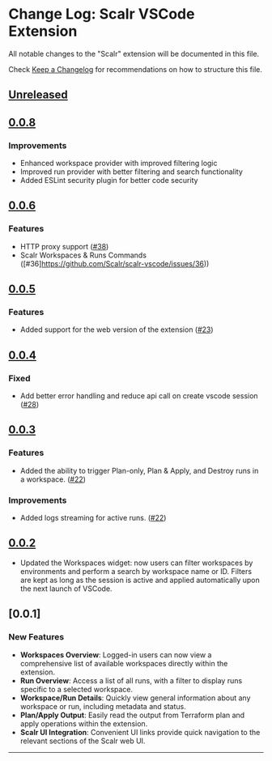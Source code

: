# Change Log: Scalr VSCode Extension

All notable changes to the "Scalr" extension will be documented in this file.

Check [Keep a Changelog](http://keepachangelog.com/) for recommendations on how to structure this file.

## [Unreleased]

## [0.0.8]

### Improvements

-   Enhanced workspace provider with improved filtering logic
-   Improved run provider with better filtering and search functionality
-   Added ESLint security plugin for better code security

## [0.0.6]

### Features

-   HTTP proxy support ([#38](https://github.com/Scalr/scalr-vscode/issues/38))
-   Scalr Workspaces & Runs Commands ([#36]https://github.com/Scalr/scalr-vscode/issues/36))

## [0.0.5]

### Features

-   Added support for the web version of the extension ([#23](https://github.com/Scalr/scalr-vscode/issues/23))

## [0.0.4]

### Fixed

-   Add better error handling and reduce api call on create vscode session ([#28](https://github.com/Scalr/scalr-vscode/pull/28/files))

## [0.0.3]

### Features

-   Added the ability to trigger Plan-only, Plan & Apply, and Destroy runs in a workspace. ([#22](https://github.com/Scalr/scalr-vscode/pull/22))

### Improvements

-   Added logs streaming for active runs. ([#22](https://github.com/Scalr/scalr-vscode/pull/22))

## [0.0.2]

-   Updated the Workspaces widget: now users can filter workspaces by environments and perform a search by workspace name or ID. Filters are kept as long as the session is active and applied automatically upon the next launch of VSCode.

## [0.0.1]

### New Features

-   **Workspaces Overview**: Logged-in users can now view a comprehensive list of available workspaces directly within the extension.
-   **Run Overview**: Access a list of all runs, with a filter to display runs specific to a selected workspace.
-   **Workspace/Run Details**: Quickly view general information about any workspace or run, including metadata and status.
-   **Plan/Apply Output**: Easily read the output from Terraform plan and apply operations within the extension.
-   **Scalr UI Integration**: Convenient UI links provide quick navigation to the relevant sections of the Scalr web UI.

---

[Unreleased]: https://github.com/Scalr/scalr-vscode/compare/v0.0.8...HEAD
[0.0.8]: https://github.com/Scalr/scalr-vscode/releases/tag/v0.0.8
[0.0.6]: https://github.com/Scalr/scalr-vscode/releases/tag/v0.0.6
[0.0.5]: https://github.com/Scalr/scalr-vscode/releases/tag/v0.0.5
[0.0.4]: https://github.com/Scalr/scalr-vscode/releases/tag/v0.0.4
[0.0.3]: https://github.com/Scalr/scalr-vscode/releases/tag/v0.0.3
[0.0.2]: https://github.com/Scalr/scalr-vscode/releases/tag/v0.0.2
